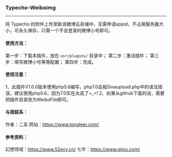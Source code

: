 ### Typecho-Weiboimg
---

将 Typecho 的附件上传至新浪微博云存储中，无需申请appid，不占用服务器大小，可永久保存，只需一个不会登录的微博小号即可。

#### 使用方法：
第一步：下载本插件，放在 `usr/plugins/` 目录中；
第二步：激活插件；
第三步：填写微博小号等等配置；
第四步：完成。

#### 使用注意：
1、此插件V1.0.0版本使用php5.6编写，php7.0会报Sinaupload.php中的语法错误，建议使用php5.6，因为7.0实在太高了=_=!
2、如果从github下载的话，需要把插件目录改为WeiboFile即可。

#### 与我联系：
作者：二呆
网站：https://www.tongleer.com/

#### 参考资料：
幻想领域：https://www.52ecy.cn/
七牛：https://www.qiniu.com/